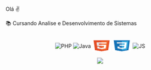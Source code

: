 Olá ✌

📚 Cursando Analise e Desenvolvimento de Sistemas

<div align="center"><br>
  <img align="center" alt="PHP" height="45" width="70" src="https://cdn.jsdelivr.net/gh/devicons/devicon/icons/php/php-original.svg">
  <img align="center" alt="Java" height="40" width="60" src="https://cdn.jsdelivr.net/gh/devicons/devicon/icons/java/java-original-wordmark.svg" />
  <img align="center" alt="HTML" height="30" width="50" src="https://raw.githubusercontent.com/devicons/devicon/master/icons/html5/html5-original.svg">
  <img align="center" alt="CSS" height="30" width="50" src="https://raw.githubusercontent.com/devicons/devicon/master/icons/css3/css3-original.svg">
  <img align="center" alt="JS" height="30" width="50" src="https://cdn.jsdelivr.net/gh/devicons/devicon/icons/javascript/javascript-original.svg">
<!--   <img align="center" alt="Python" height="30" width="50" src="https://raw.githubusercontent.com/devicons/devicon/master/icons/python/python-original.svg"> -->
</div>
<div align="center"><br>
  <a href="https://www.linkedin.com/in/murilo-carvalho-99852020a" target="_blank"><img src="https://img.shields.io/badge/-LinkedIn-%230077B5?style=for-the-badge&logo=linkedin&logoColor=white" target="_blank"></a> 
</div>
